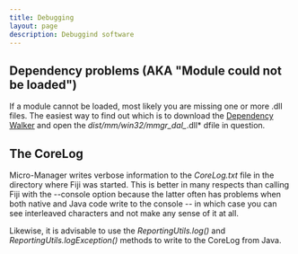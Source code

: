 ```yaml
---
title: Debugging
layout: page
description: Debuggind software 
---
```

## Dependency problems (AKA "Module could not be loaded")

If a module cannot be loaded, most likely you are missing one or more .dll files. The easiest way to find out which is to download the [Dependency Walker](https://www.dependencywalker.com/) and open the *dist/mm/win32/mmgr_dal_*.dll* dfile in question.

## The CoreLog

Micro-Manager writes verbose information to the *CoreLog<timestamp>.txt* file in the directory where Fiji was started. This is better in many respects than calling Fiji with the --console option because the latter often has problems when both native and Java code write to the console -- in which case you can see interleaved characters and not make any sense of it at all.

Likewise, it is advisable to use the *ReportingUtils.log()* and *ReportingUtils.logException()* methods to write to the CoreLog from Java.
